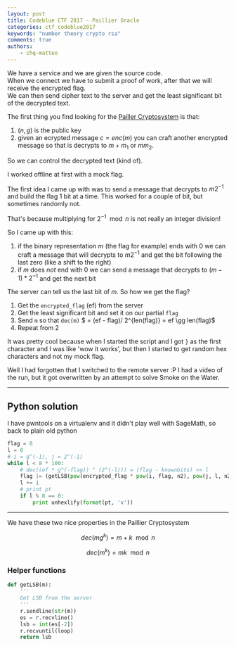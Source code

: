 ```yaml
---
layout: post
title: Codeblue CTF 2017 - Paillier Oracle
categories: ctf_codeblue2017
keywords: "number theory crypto rsa"
comments: true
authors:
    - chq-matteo
---
```

<script type="text/javascript" async
  src="https://cdn.rawgit.com/mathjax/MathJax/2.7.1/MathJax.js?config=TeX-MML-AM_CHTML">
</script>
<script type="text/x-mathjax-config">
MathJax.Hub.Config({
  TeX: { equationNumbers: { autoNumber: "AMS" } },
  tex2jax: {
    inlineMath: [['$','$'], ['\\(','\\)']],
    processEscapes: true
  }
});
</script>

We have a service and we are given the source code.  
When we connect we have to submit a proof of work, after that we will receive the encrypted flag.  
We can then send cipher text to the server and get the least significant bit of the decrypted text.

The first thing you find looking for the [Pailler Cryptosystem](https://en.wikipedia.org/wiki/Paillier_cryptosystem#Homomorphic_properties) is that:
1. $(n, g)$ is the public key
2. given an ecrypted message $c = enc(m)$ you can craft another encrypted message so that is decrypts to $m + m_1$ or $mm_2$.  

So we can control the decrypted text (kind of).

I worked offline at first with a mock flag.

The first idea I came up with was to send a message that decrypts to $m2^{-1}$ and build the flag 1 bit at a time. This worked for a couple of bit, but sometimes randomly not.

That's because multiplying for $2^{-1} \mod n$ is not really an integer division!

So I came up with this:

1. if the binary representation $m$ (the flag for example) ends with $0$ we can craft a message that will decrypts to $m2^{-1}$ and get the bit following the last zero (like a shift to the right)
2. if $m$ does *not* end with $0$ we can send a message that decrypts to $(m - 1) * 2^{-1}$ and get the next bit

The server can tell us the last bit of $m$.
So how we get the flag?
1. Get the `encrypted_flag` (ef) from the server
2. Get the least significant bit and set it on our partial `flag`
3. Send `m` so that `dec(m)` $ = (ef - flag)/ 2^{len(flag)} = ef \gg len(flag)$ 
4. Repeat from 2

It was pretty cool because when I started the script and I got `}` as the first character and I was like 'wow it works', but then I started to get random hex characters and not my mock flag.

Well I had forgotten that I switched to the remote server :P
I had a video of the run, but it got overwritten by an attempt to solve Smoke on the Water.

________________

## Python solution

I have pwntools on a virtualenv and it didn't play well with SageMath, so back to plain old python

```python
flag = 0
l = 0
# i = g^(-1), j = 2^(-1)
while l < 8 * 100:
    # dec((ef * g^(-flag)) ^ (2^(-l))) = (flag - knownbits) >> l
    flag |= (getLSB(pow(encrypted_flag * pow(i, flag, n2), pow(j, l, n2), n2)) << l)
    l += 1
    # print pt
    if l % 8 == 0:
        print unhexlify(format(pt, 'x'))

```
____________
We have these two nice properties in the Paillier Cryptosystem

$$dec(m g^{k}) = m + k \mod n$$

$$dec(m^{k}) = mk \mod n$$

### Helper functions

```python
def getLSB(m):
    '''
    Get LSB from the server
    '''
    r.sendline(str(m))
    es = r.recvline()
    lsb = int(es[-2])
    r.recvuntil(loop)
    return lsb

```